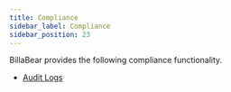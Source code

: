 ```yaml
---
title: Compliance
sidebar_label: Compliance
sidebar_position: 23
---
```

BillaBear provides the following compliance functionality.

* [Audit Logs](./audit_logs)